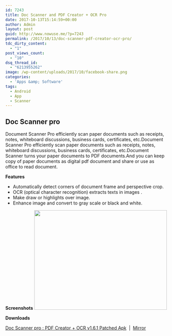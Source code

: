 ```yaml
---
id: 7243
title: Doc Scanner and PDF Creator + OCR Pro
date: 2017-10-13T15:14:59+00:00
author: Admin
layout: post
guid: http://www.nowuse.me/?p=7243
permalink: /2017/10/13/doc-scanner-pdf-creator-ocr-pro/
tdc_dirty_content:
  - "1"
post_views_count:
  - "10"
dsq_thread_id:
  - "6213955262"
image: /wp-content/uploads/2017/10/facebook-share.png
categories:
  - 'Apps &amp; Software'
tags:
  - Android
  - App
  - Scanner
---
```

<h2><strong>Doc Scanner pro</strong></h2>
Document Scanner Pro efficiently scan paper documents such as receipts, notes, whiteboard discussions, business cards, certificates, etc.Document Scanner Pro efficiently scan paper documents such as receipts, notes, whiteboard discussions, business cards, certificates, etc.Document Scanner turns your paper documents to PDF documents.And you can keep copy of paper documents as digital pdf document and share or use as office to read document.

<strong>Features</strong>
<ul>
 	<li>Automatically detect corners of document frame and perspective crop.</li>
 	<li>OCR (optical character recognition) extracts texts in images .</li>
 	<li>Make draw or highlights over image.</li>
 	<li>Enhance image and convert to gray scale or black and white.</li>
</ul>
<strong>Screenshots</strong>

<img class="size-full wp-image-159007 aligncenter" src="https://i2.wp.com/onhax.me/wp-content/uploads/2017/10/doc-scanner-pro.png?resize=413%2C310&amp;ssl=1" alt="" width="413" height="310" />

<strong>Downloads</strong>

<a href="https://uplod.cc/7cxahmro8dr1" target="_blank" rel="noopener">Doc Scanner pro : PDF Creator + OCR v1.6.1 Patched Apk</a>  |  <a href="https://uploadocean.com/nc0lcmg3y70y" target="_blank" rel="noopener">Mirror</a>